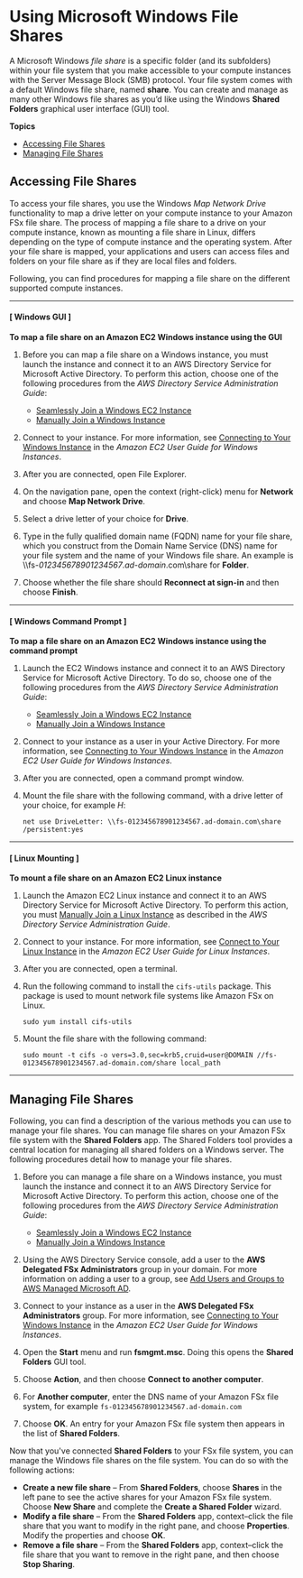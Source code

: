 # Using Microsoft Windows File Shares<a name="using-file-shares"></a>

A Microsoft Windows *file share* is a specific folder \(and its subfolders\) within your file system that you make accessible to your compute instances with the Server Message Block \(SMB\) protocol\. Your file system comes with a default Windows file share, named **share**\. You can create and manage as many other Windows file shares as you’d like using the Windows **Shared Folders** graphical user interface \(GUI\) tool\.

**Topics**
+ [Accessing File Shares](#accessing-file-shares)
+ [Managing File Shares](#managing-file-shares)

## Accessing File Shares<a name="accessing-file-shares"></a>

To access your file shares, you use the Windows *Map Network Drive* functionality to map a drive letter on your compute instance to your Amazon FSx file share\. The process of mapping a file share to a drive on your compute instance, known as mounting a file share in Linux, differs depending on the type of compute instance and the operating system\. After your file share is mapped, your applications and users can access files and folders on your file share as if they are local files and folders\.

Following, you can find procedures for mapping a file share on the different supported compute instances\.

------
#### [ Windows GUI ]

**To map a file share on an Amazon EC2 Windows instance using the GUI**

1. Before you can map a file share on a Windows instance, you must launch the instance and connect it to an AWS Directory Service for Microsoft Active Directory\. To perform this action, choose one of the following procedures from the *AWS Directory Service Administration Guide*:
   + [Seamlessly Join a Windows EC2 Instance](https://docs.aws.amazon.com/directoryservice/latest/admin-guide/launching_instance.html)
   + [Manually Join a Windows Instance](https://docs.aws.amazon.com/directoryservice/latest/admin-guide/join_windows_instance.html)

1. Connect to your instance\. For more information, see [Connecting to Your Windows Instance](https://docs.aws.amazon.com/AWSEC2/latest/WindowsGuide/connecting_to_windows_instance.html) in the *Amazon EC2 User Guide for Windows Instances*\.

1. After you are connected, open File Explorer\.

1. On the navigation pane, open the context \(right\-click\) menu for **Network** and choose **Map Network Drive**\.

1. Select a drive letter of your choice for **Drive**\.

1. Type in the fully qualified domain name \(FQDN\) name for your file share, which you construct from the Domain Name Service \(DNS\) name for your file system and the name of your Windows file share\. An example is \\\\fs\-*012345678901234567*\.*ad\-domain*\.com\\share for **Folder**\.

1. Choose whether the file share should **Reconnect at sign\-in** and then choose **Finish**\.

------
#### [ Windows Command Prompt ]

**To map a file share on an Amazon EC2 Windows instance using the command prompt**

1. Launch the EC2 Windows instance and connect it to an AWS Directory Service for Microsoft Active Directory\. To do so, choose one of the following procedures from the *AWS Directory Service Administration Guide*:
   + [Seamlessly Join a Windows EC2 Instance](https://docs.aws.amazon.com/directoryservice/latest/admin-guide/launching_instance.html)
   + [Manually Join a Windows Instance](https://docs.aws.amazon.com/directoryservice/latest/admin-guide/join_windows_instance.html)

1. Connect to your instance as a user in your Active Directory\. For more information, see [Connecting to Your Windows Instance](https://docs.aws.amazon.com/AWSEC2/latest/WindowsGuide/connecting_to_windows_instance.html) in the *Amazon EC2 User Guide for Windows Instances*\.

1. After you are connected, open a command prompt window\.

1. Mount the file share with the following command, with a drive letter of your choice, for example *H*:

   ```
   net use DriveLetter: \\fs-012345678901234567.ad-domain.com\share /persistent:yes
   ```

------
#### [ Linux Mounting ]

**To mount a file share on an Amazon EC2 Linux instance**

1. Launch the Amazon EC2 Linux instance and connect it to an AWS Directory Service for Microsoft Active Directory\. To perform this action, you must [Manually Join a Linux Instance](https://docs.aws.amazon.com/directoryservice/latest/admin-guide/join_linux_instance.html) as described in the *AWS Directory Service Administration Guide*\.

1. Connect to your instance\. For more information, see [Connect to Your Linux Instance](https://docs.aws.amazon.com/AWSEC2/latest/WindowsGuide/AccessingInstances.html) in the *Amazon EC2 User Guide for Linux Instances*\.

1. After you are connected, open a terminal\.

1. Run the following command to install the `cifs-utils` package\. This package is used to mount network file systems like Amazon FSx on Linux\.

   ```
   sudo yum install cifs-utils
   ```

1. Mount the file share with the following command:

   ```
   sudo mount -t cifs -o vers=3.0,sec=krb5,cruid=user@DOMAIN //fs-012345678901234567.ad-domain.com/share local_path
   ```

------

## Managing File Shares<a name="managing-file-shares"></a>

Following, you can find a description of the various methods you can use to manage your file shares\. You can manage file shares on your Amazon FSx file system with the **Shared Folders** app\. The Shared Folders tool provides a central location for managing all shared folders on a Windows server\. The following procedures detail how to manage your file shares\.

1. Before you can manage a file share on a Windows instance, you must launch the instance and connect it to an AWS Directory Service for Microsoft Active Directory\. To perform this action, choose one of the following procedures from the *AWS Directory Service Administration Guide*:
   + [Seamlessly Join a Windows EC2 Instance](https://docs.aws.amazon.com/directoryservice/latest/admin-guide/launching_instance.html)
   + [Manually Join a Windows Instance](https://docs.aws.amazon.com/directoryservice/latest/admin-guide/join_windows_instance.html)

1. Using the AWS Directory Service console, add a user to the **AWS Delegated FSx Administrators** group in your domain\. For more information on adding a user to a group, see [Add Users and Groups to AWS Managed Microsoft AD](https://docs.aws.amazon.com/directoryservice/latest/admin-guide/ms_ad_create_users_groups.html)\.

1. Connect to your instance as a user in the **AWS Delegated FSx Administrators** group\. For more information, see [Connecting to Your Windows Instance](https://docs.aws.amazon.com/AWSEC2/latest/WindowsGuide/connecting_to_windows_instance.html) in the *Amazon EC2 User Guide for Windows Instances*\.

1. Open the **Start** menu and run **fsmgmt\.msc**\. Doing this opens the **Shared Folders** GUI tool\.

1. Choose **Action**, and then choose **Connect to another computer**\.

1. For **Another computer**, enter the DNS name of your Amazon FSx file system, for example `fs-012345678901234567.ad-domain.com`

1. Choose **OK**\. An entry for your Amazon FSx file system then appears in the list of **Shared Folders**\.

Now that you've connected **Shared Folders** to your FSx file system, you can manage the Windows file shares on the file system\. You can do so with the following actions:
+ **Create a new file share** – From **Shared Folders**, choose **Shares** in the left pane to see the active shares for your Amazon FSx file system\. Choose **New Share** and complete the **Create a Shared Folder** wizard\.
+ **Modify a file share** – From the **Shared Folders** app, context–click the file share that you want to modify in the right pane, and choose **Properties**\. Modify the properties and choose **OK**\.
+ **Remove a file share** – From the **Shared Folders** app, context–click the file share that you want to remove in the right pane, and then choose **Stop Sharing**\.
